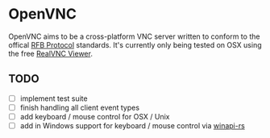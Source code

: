 # OpenVNC

OpenVNC aims to be a cross-platform VNC server written to conform to the offical [RFB Protocol](https://www.realvnc.com/docs/rfbproto.pdf) standards.  It's currently only being tested on OSX using the free [RealVNC Viewer](https://www.realvnc.com/download/viewer/).

## TODO
- [ ] implement test suite
- [ ] finish handling all client event types
- [ ] add keyboard / mouse control for OSX / Unix
- [ ] add in Windows support for keyboard / mouse control via [winapi-rs](https://github.com/retep998/winapi-rs)
